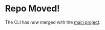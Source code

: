 # Repo Moved!

The CLI has now merged with the [main project](https://github.com/cookielang/cookielang).
